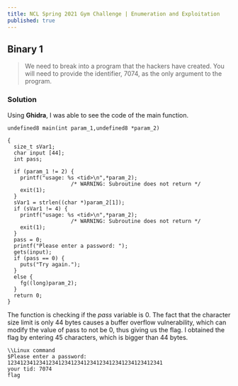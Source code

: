 ```yaml
---
title: NCL Spring 2021 Gym Challenge | Enumeration and Exploitation
published: true
---
```


## [](#header-2) Binary 1

> We need to break into a program that the hackers have created. You will need to provide the identifier, 7074, as the only argument to the program.

### [](#header-3)Solution

Using **Ghidra**, I was able to see the code of the main function.

```
undefined8 main(int param_1,undefined8 *param_2)

{
  size_t sVar1;
  char input [44];
  int pass;
  
  if (param_1 != 2) {
    printf("usage: %s <tid>\n",*param_2);
                    /* WARNING: Subroutine does not return */
    exit(1);
  }
  sVar1 = strlen((char *)param_2[1]);
  if (sVar1 != 4) {
    printf("usage: %s <tid>\n",*param_2);
                    /* WARNING: Subroutine does not return */
    exit(1);
  }
  pass = 0;
  printf("Please enter a password: ");
  gets(input);
  if (pass == 0) {
    puts("Try again.");
  }
  else {
    fg((long)param_2);
  }
  return 0;
}

```

The function is checking if the _pass_ variable is 0.
The fact that the character size limit is only 44 bytes causes a buffer overflow vulnerability, which can modify the value of pass to not be 0, thus giving us the flag.
I obtained the flag by entering 45 characters, which is bigger than 44 bytes.

```Linux
\\Linux command
$Please enter a password: 1234123412341234123412341234123412341234123412341
your tid: 7074
flag
```
